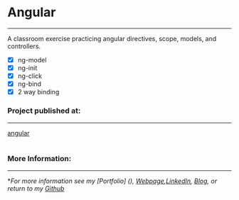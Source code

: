# Angular
---

A classroom exercise practicing angular directives, scope, models, and controllers.

- [x] ng-model
- [x] ng-init
- [x] ng-click
- [x] ng-bind
- [x] 2 way binding

### Project published at: 
---

[angular](https://trrapp12-ironyard.github.io/angular/)
<br/>
<br/>
### More Information:
---

\**For more information see my [Portfolio] (), [Webpage](http://web-karma.org),[LinkedIn](https://www.linkedin.com/in/trevor-rapp-042a1037), [Blog](http://web-karma.net), or return to my [Github](https://github.com/trrapp12)*
